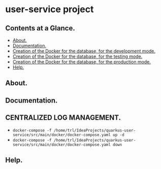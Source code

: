 # user-service project





## Contents at a Glance.
* [About.](#about)
* [Documentation.](#documentation)
* [Creation of the Docker for the database, for the development mode.](#creation-of-the-docker-for-the-database-for-the-development-mode)
* [Creation of the Docker for the database, for the testing mode.](#creation-of-the-docker-for-the-database-for-the-testing-mode)
* [Creation of the Docker for the database, for the production mode.](#creation-of-the-docker-for-the-database-for-the-production-mode)
* [Help.](#help)





## About.





## Documentation.










## CENTRALIZED LOG MANAGEMENT.
* `docker-compose -f /home/trl/IdeaProjects/quarkus-user-service/src/main/docker/docker-compose.yaml up -d`
* `docker-compose -f /home/trl/IdeaProjects/quarkus-user-service/src/main/docker/docker-compose.yaml down`



## Help.
